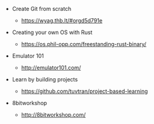 * Create Git from scratch
  * https://wyag.thb.lt/#orgd5d791e

* Creating your own OS with Rust
  * https://os.phil-opp.com/freestanding-rust-binary/

* Emulator 101
  * http://emulator101.com/

* Learn by building projects
  * https://github.com/tuvtran/project-based-learning

* 8bitworkshop
  * http://8bitworkshop.com/
